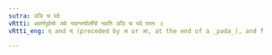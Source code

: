 ```yaml
---
sutra: उञि च पदे
vRtti: अवर्णपूर्वयोः व्योः पदान्तयोर्लोपो भवति उञि च पदे परतः ॥
vRtti_eng: व् and य् (preceded by अ or आ, at the end of a _pada_), and followed by उ, when it is a word, are elided necessarily.

---
```

